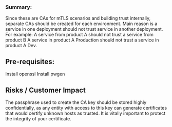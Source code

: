 ### Summary:                                                                                                       

Since these are CAs for mTLS scenarios and building trust internally, separate CAs should be created for each environment.
Main reason is a service in one deployment should not trust service in another deployment.
For example:
A service from product A should not trust a service from product B
A service in product A Production should not trust a service in product A Dev. 

## Pre-requisites:                                                                                                

Install openssl
Install pwgen


## Risks / Customer Impact                                                                                       

The passphrase used to create the CA key should be stored highly confidentially, as any entity with access to
this key can generate certificates that would certify unknown hosts as trusted. It is vitally important to protect the integrity of your certificate.

